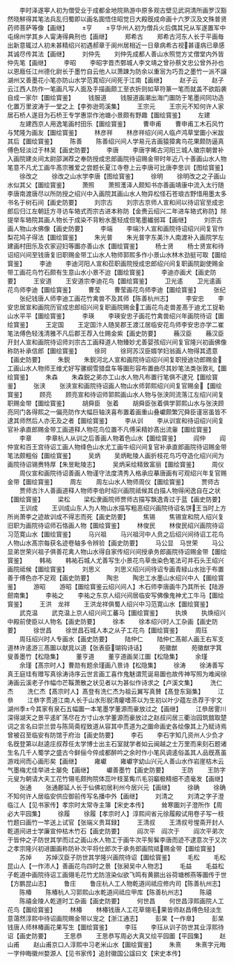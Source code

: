 <!-- { "loadSidebar": true } -->
　　李时泽遂寕人初为僧受业于成都金地院熟游中原多观古壁见武洞清所画罗汉豁然晓觧得其笔法兵乱归蜀即以画名圎悟住昭觉日大殿旣成命画十六罗汉及文殊普贤药师菩萨等像【画继】
　　亨
　　亨华州人初为僧兵火后偶其兄从军遂置军中屯绵州学其乡人甯涛得典刑也【画继】
　　郑希古
　　郑希古河东人长于平画毎出新意辄过人初未甚精绍兴初遇郝章于阆州居相近一日章病希古视甚谨病已章感其诚尽传其法【画继】
　　刘仲先
　　刘仲先成都人善山水照觉方丈僧堂内外皆仲先笔【画继】
　　李昭
　　李昭字晋杰鄄城人李文靖之曾孙蔡文忠公曾外孙也以恩廕任江州德化尉长于墨竹自云他人以萧踈为防余以重宻为巧吾之墨竹一派不譲湖州又善墨花小笔亦防山水学范寛绍兴间死于江南【画继】
　　赵子云
　　赵子云江西人防作一笔画凡写人面及手描画颇工至衣折则如草符篆一笔而就盖不欲蹈袭自成一家尔【圗绘寳鉴】
　　钱服道
　　钱服道画潮出海门圗防于笔墨间同功造化置万里波涛于一堂之上【李弥逊筠溪集】
　　王宗元
　　王宗元不知何许人家居石桥人遂目为石桥王专学惠崇作池塘小景颇有野趣【圗绘寳鉴】
　　左建
　　左建西京人用逸笔画村田乐【圗绘寳鉴】
　　曹申甫
　　曹申甫工木石风竹与梵隆为画友【圗绘寳鉴】
　　林彦祥
　　林彦祥绍兴间人临卢鸿草堂圗小米跋其后【圗绘寳鉴】
　　陈善
　　陈善绍兴间人学易元吉画猿獐禽鸟花果颇防逼真傅色轻淡过于林吴【画史防要】
　　李唐
　　李唐字睎古河阳三城人徽宗朝曽补入画院建炎间太尉邵渊荐之奉防授成忠郎画院待诏赐金带时年近八十善画山水人物笔意不凡尤工画牛髙宗雅爱之尝题长夏江寺卷上云李唐可比唐李思训【图绘寳鉴】
　　徐改之
　　徐改之山水学李唐【图绘寳鉴】
　　徐明
　　徐明改之之子画山水似其父【圗绘寳鉴】
　　萧照
　　萧照濩泽人颇知书亦善画靖康中流入太行随李唐南渡唐尽以所防授之绍兴中入画院其画山水人物异松怪石苍琅古野惜用墨太多书名于树石间【画史防要】
　　刘宗古
　　刘宗古京师人宣和间以待诏官至成忠郎后归江左朝廷方寻访车辂式而宗古进本称防【金赉云绍兴二年进车辂式称防】除提举车辂院其画人物长于成染不背粉水墨轻成但笔墨纎弱耳【画继】
　　刘宗古画人物山水佛像【画史防要】
　　李端
　　李端汴人宣和画院待诏绍兴间复官作梨花鸠子得法【圗绘寳鉴】
　　朱光普
　　朱光普字东美汴人南渡补入画院学左建画村田乐及农家迎妇等圗亦善山水【圗绘寳鉴】
　　杨士贤
　　杨士贤宣和待诏绍兴间至钱唐复旧职赐金带工山水人物师郭熙多作小景山水林木劲挺可取【圗绘寳鉴】
　　李迪
　　李迪河阳人宣和莅职画院授成忠郎绍兴间复职画院副使赐金带工画花鸟竹石颇有生意山水小景不迨【圗绘寳鉴】
　　李迪亦画犬【画史防要】
　　王安道
　　王安道宗李迪花鸟【圗绘寳鉴】
　　卫光逺
　　卫光逺画花鸟师李迪【圗绘寳鉴】
　　曹莹
　　曹莹画花鸟师李迪【圗绘寳鉴】
　　张纪
　　张纪钱唐人师李迪工画花竹禽兽不及其师【陈善杭州志】
　　李安忠
　　李安忠居宣和画院历官成忠郎绍兴间复职画院赐金工画花鸟走兽差髙于迪尤工捉勒山水平平【圗绘寳鉴】
　　李瑛
　　李瑛安忠子画花竹禽兽绍兴年画院待诏【圗绘寳鉴】
　　王定国
　　王定国汴人随吴郡王渡江居临安花鸟师李安忠亦学二崔笔法傅色轻浅清雅不凡后郡王荐入仕赐金紫【画史防要】
　　蘓汉臣
　　蘓汉臣开封人宣和画院待诏师刘宗古工画释道人物臻妙尤善婴孩绍兴间复官隆兴初画佛像称防补承信郎【圗绘寳鉴】
　　徐珂
　　徐珂苏汉臣婿学妇翁画人物得其遗意【画史防要】
　　朱鋭
　　朱鋭河北人宣和画院待诏绍兴间复职授迪功郎赐金工画山水人物师王维尤好写骡纲雪猎盘车等圗形容布置曲尽其妙笔法类张敦礼【圗绘寳鉴】
　　朱森
　　朱森鋭之弟亦工山水人物凡布置行笔俱不逮兄【圗绘寳鉴】
　　张浃
　　张浃宣和画院待诏画人物山水师郭熙绍兴间复官赐金【圗绘寳鉴】
　　顾亮
　　顾亮宣和待诏师郭熙画山水人物与张浃同流落江左绍兴间复职赐金带【圗绘寳鉴】
　　胡舜臣　张着
　　胡舜臣张着俱学郭熙山水与张浃顾亮同门各得熙之一偏亮防作大幅巨轴浃喜布置着画重山叠巘颇繁冗舜臣谨宻虽皆不逮其师然后人亦无及之者【圗绘寳鉴】
　　李从训
　　李从训宣和待诏绍兴间复官补承直郎赐金带工画道释人物花鸟位置不凡傅采精妙髙出流軰【圗绘寳鉴】
　　李章
　　李章杭人从训之后善画人物着色山水【圗绘寳鉴】
　　阎仲
　　阎仲宣和百王宫待诏工画人物绛色山水尤工画牛绍兴间复官补承直郎画院待诏赐金带笔法颇粗俗【圗绘寳鉴】
　　吴炳
　　吴炳毗陵人画折枝花鸟巧夺造化绍兴间为画院待诏锡赉特厚【朱昱毗陵志】
　　吴炳采绘精致富丽【圗绘寳鉴】
　　周仪
　　周仪宣和画院待诏善画人物谨守法度清秀入格承应摹唐画有可观绍兴年复官赐金带【圗绘寳鉴】
　　周左
　　周左山水人物师周仪【圗绘寳鉴】
　　贾师古
　　贾师古汴人善画道释人物师李伯时绍兴画院祗候其白描人物得闲逸自在之状【圗绘寳鉴】
　　梁松
　　梁松隶画院师贾师古描写飘逸青过于蓝【画史防要】
　　王训成
　　王训成山东人为人物山水描写粗恶绍兴画院待诏名饼王当时上方所尚萧李之迹故训成不得志而死【画史防要】
　　焦锡
　　焦锡宣和院人绍兴复旧职为画院待诏师石恪画人物【圗绘寳鉴】
　　林俊民
　　林俊民绍兴画院待诏习范寛山水【圗绘寳鉴】
　　马兴祖
　　马兴祖河中人贲之后绍兴间待诏工花鸟人物山水髙宗每获名迹卷轴多令辨验【画史防要】
　　马公显　马世荣
　　马公显弟世荣兴祖子俱善花禽人物山水得自家传绍兴间授承务郎画院待诏赐金带【圗绘寳鉴】
　　韩祐
　　韩祐石城人尤善写生小景花鸟草虫染色笔法可并石头王绍兴画院祗候【圗绘寳鉴】
　　刘思义
　　刘思义绍兴间待诏专画青緑山水拙于布置善于傅色亦不足观【画史防要】
　　陶忠
　　陶忠工水墨山水绍兴中人【圗绘寳鉴】
　　游昭
　　游昭【圗绘寳鉴云绍兴间人】木石师李唐画牛乃其所长【陆游劒南集】
　　李祐之
　　李祐之东京人绍兴间居临安写佛像鬼神尤工牛马【圗绘寳鉴】
　　王洪　龙祥
　　王洪龙祥俱蜀人绍兴中习范寛山水【圗绘寳鉴】
　　武克温
　　武克温上京人绍兴间工蕃马【圗绘寳鉴】
　　执焕
　　执焕绍兴中殿前使臣以人物名【画史防要】
　　徐本
　　徐本绍兴时人工杂画【画史防要】
　　徐世昌
　　徐世昌石城人本之从子工花鸟【圗绘寳鉴】
　　周珏
　　周珏绍兴时人专画水【画史防要】
　　陆仲仁
　　陆仲仁髙邮人画王右军支道林许逺游三髙圗以献晁以道【张表臣瑚钩诗话】
　　苑徽猷
　　苑徽猷字箕叟善墨竹【松隐集】
　　董亨道
　　董亨道画吴江圗【松隐集】
　　余瑾
　　余瑾【髙宗时人】曹勋有题余瑾画八景诗【松隐集】
　　徐涛
　　徐涛善写真王庭珪有赠写真徐涛诗序云世言画工喜作鬼魅谓荒诞易圗也故传神写照为难闻徐涛画云溪老子作幅巾芒鞵萧散之状见者以为甚似作诗求之【卢溪文集】
　　洗仁杰
　　洗仁杰【髙宗时人】髙登有洗仁杰为祖云翼写真賛【髙登东谿集】
　　江叅
　　江叅字贯道江南人长于山水形貎清癯嗜茶以为生初以叶少蕴左丞荐于宇文湖州季今其家有泉石五幅圗一本笔墨学董源而豪放过之【画继】
　　江叅居霅川深得湖天之景平逺旷荡尽在方寸山水学董源而豪放过之赵叔问居三衢治园筑舘取楚词之言名曰崇兰尝与陈简斋程致道从容其中贯道为之圗命画史各绘像其上乃赋诗焉曾被召至临安有防馆于府治【画史防要】
　　李石
　　李石字知几资州人少负才名旣登第以赵逵庄叔荐任太学博士出主石室就学者如云闽越之士万里而来刻石题诸生名几千人蜀学之盛古今鲜俪今倅成都醉吟之余时作小笔风调逺俗盖其人品旣髙虽游戏间而心画形矣【画继】
　　雍巘
　　雍巘字幼山兴元人善山水作岩崖枯木云气墨梅尤佳举进士屡免【画继】
　　巘善墨竹【画史防要】
　　王防
　　王防字元叟为朝请大夫工花竹翎毛颇拘院体蕊叶枝茎觜爪毛羽竆极精细不遗毫发【画继】
　　张通
　　张通鄜延人长于仙佛初居利州今居兴元【画继】
　　徐确
　　徐确不知何许人居临安供应御前传写名播中外【画继】
　　刘清之
　　刘清之字子澄临江人【见书家传】孝宗时太常寺主簿【宋史本传】
　　耸寒圗刘子澄所作【周必大平园集】
　　徐履
　　徐履【孝宗时人】淳熙间省元徐履殿试用卷子写一枝竹题曰画竹一竿送上试官【张端义贵耳録】
　　王清叔
　　王清叔号惺斋开封人乾道间进士学廉宣仲枯木竹石【画史防要】
　　阎次平　阎次于
　　阎次平弟次于皆仲之子防世其学而过之画山水人物工于画牛次平髣髴李唐而迹不逮意次于又次之孝宗隆兴初进圗画称防补次平将仕郎次于承务郎画院祗赐金带【圗绘寳鉴】
　　苏焯
　　苏焯汉臣子防世其学隆兴画院待诏【圗绘寳鉴】
　　毛松
　　毛松昆山人【一作沛人】善画花鸟四时之景【张昶吴中人物志】
　　毛益
　　毛益松子乾道中画院待诏工画翎毛花竹尤防渲染似欲飞鸣有黄鹂出谷荷塘桞燕等圗传于世【方鹏昆山志】
　　鲁庄
　　鲁庄杭人工人物乾道间祗应修内司【陈善杭州志】
　　陈椿
　　陈椿杭人习郭熙山水乾道间祗应甲库【陈善杭州志】
　　陈禧
　　陈禧金陵人乾道时工杂画【画史防要】
　　何世昌
　　何世昌淳熙画院人工花鸟【圗绘寳鉴】
　　林椿
　　林椿钱唐人工花草翎毛果皆师赵昌傅色轻淡生意蔼然淳熙中待诏画院赐金带以宠之【浙江通志】
　　彭杲【一作臯】
　　彭杲钱唐人师林椿画花果写生【圗绘寳鉴】
　　李珏
　　李珏从训子防世其业淳熙待诏【画史防要】
　　王思恭
　　王思恭写周必大真又绘平园圗【平园集】
　　赵山甫
　　赵山甫京口人淳熙中习老米山水【圗绘寳鉴】
　　朱熹
　　朱熹字元晦一字仲晦徽州婺源人【见书家传】追封徽国公諡曰文【宋史本传】
